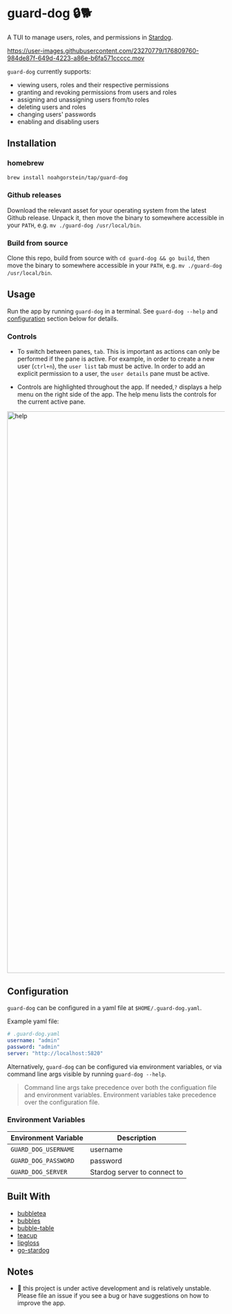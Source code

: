 # guard-dog 🔒🐕

A TUI to manage users, roles, and permissions in [Stardog](https://www.stardog.com/).

https://user-images.githubusercontent.com/23270779/176809760-984de87f-649d-4223-a86e-b6fa571ccccc.mov

`guard-dog` currently supports:
- viewing users, roles and their respective permissions
- granting and revoking permissions from users and roles
- assigning and unassigning users from/to roles
- deleting users and roles
- changing users' passwords
- enabling and disabling users

## Installation

### homebrew

```bash
brew install noahgorstein/tap/guard-dog
```

### Github releases

Download the relevant asset for your operating system from the latest Github release. Unpack it, then move the binary to somewhere accessible in your `PATH`, e.g. `mv ./guard-dog /usr/local/bin`.

### Build from source

Clone this repo, build from source with `cd guard-dog && go build`, then move the binary to somewhere accessible in your `PATH`, e.g. `mv ./guard-dog /usr/local/bin`.

## Usage

Run the app by running `guard-dog` in a terminal. See `guard-dog --help` and [configuration](#configuration) section below for details.

### Controls

- To switch between panes, `tab`. This is important as actions can only be performed if the pane is active. For example, in order to create a new user (`ctrl+n`), the `user list` tab must be active. In order to add an explicit permission to a user, the `user details` pane must be active. 
  
-  Controls are highlighted throughout the app. If needed,`?` displays a help menu on the right side of the app. The help menu lists the controls for the current active pane. 

<img width="1298" alt="help" src="https://user-images.githubusercontent.com/23270779/176811048-3c5879d7-4f28-40f7-9064-8c9f8e5df59b.png">

## Configuration

`guard-dog` can be configured in a yaml file at `$HOME/.guard-dog.yaml`.

Example yaml file:

```yaml
# .guard-dog.yaml
username: "admin"
password: "admin"
server: "http://localhost:5820"
```

Alternatively, `guard-dog` can be configured via environment variables, or via command line args visible by running `guard-dog --help`.

> Command line args take precedence over both the configuation file and environment variables. Environment variables take precedence over the configuration file.

### Environment Variables

| Environment Variable  |  Description |
|---|---|
| `GUARD_DOG_USERNAME`  | username |
| `GUARD_DOG_PASSWORD`  | password |
| `GUARD_DOG_SERVER`  | Stardog server to connect to |


## Built With

- [bubbletea](https://github.com/charmbracelet/bubbletea)
- [bubbles](https://github.com/charmbracelet/bubbles)
- [bubble-table](https://github.com/Evertras/bubble-table)
- [teacup](https://github.com/knipferrc/teacup)
- [lipgloss](https://github.com/charmbracelet/lipgloss)
- [go-stardog](https://github.com/noahgorstein/go-stardog)

## Notes

- 🚧 this project is under active development and is relatively unstable. Please file an issue if you see a bug or have suggestions on how to improve the app.

